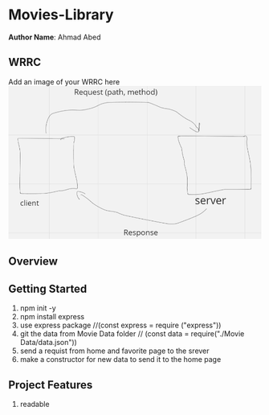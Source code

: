 # Movies-Library

**Author Name**: Ahmad Abed

## WRRC
Add an image of your WRRC here
![WRRC](./WRRC2024-05-02%20140257.png)

## Overview

## Getting Started
<!-- What are the steps that a user must take in order to build this app on their own machine and get it running? -->
1. npm init -y
2. npm install express
3. use express package //(const express = require ("express"))
4. git the data from Movie Data folder // (const data = require("./Movie Data/data.json"))
5. send a requist from home and favorite page to the srever
6. make a constructor for new data to send it to the home page 
 
## Project Features
<!-- What are the features included in you app -->
1. readable 
